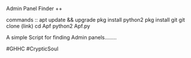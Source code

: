 
Admin Panel Finder ++

commands :: 
apt update && upgrade 
pkg install python2 
pkg install git 
git clone (link)
cd Apf
python2 Apf.py

A simple Script for finding 
Admin panels........

#GHHC
#CrypticSoul
